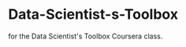 Data-Scientist-s-Toolbox
========================

for the Data Scientist's Toolbox Coursera class.
